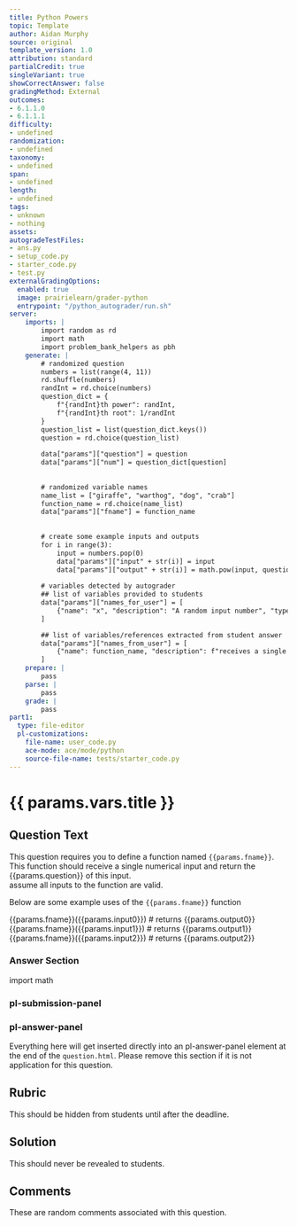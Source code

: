 ```yaml
---
title: Python Powers
topic: Template
author: Aidan Murphy
source: original
template_version: 1.0
attribution: standard
partialCredit: true
singleVariant: true
showCorrectAnswer: false
gradingMethod: External
outcomes:
- 6.1.1.0
- 6.1.1.1
difficulty:
- undefined
randomization:
- undefined
taxonomy:
- undefined
span:
- undefined
length:
- undefined
tags:
- unknown
- nothing
assets:
autogradeTestFiles:
- ans.py
- setup_code.py
- starter_code.py
- test.py
externalGradingOptions:
  enabled: true
  image: prairielearn/grader-python
  entrypoint: "/python_autograder/run.sh"
server:
    imports: |
        import random as rd
        import math
        import problem_bank_helpers as pbh
    generate: |
        # randomized question
        numbers = list(range(4, 11))
        rd.shuffle(numbers)
        randInt = rd.choice(numbers)
        question_dict = {
            f"{randInt}th power": randInt,
            f"{randInt}th root": 1/randInt
        }
        question_list = list(question_dict.keys())
        question = rd.choice(question_list)
        
        data["params"]["question"] = question
        data["params"]["num"] = question_dict[question]
        
        
        # randomized variable names
        name_list = ["giraffe", "warthog", "dog", "crab"]
        function_name = rd.choice(name_list)
        data["params"]["fname"] = function_name
        
        
        # create some example inputs and outputs
        for i in range(3):
            input = numbers.pop(0)
            data["params"]["input" + str(i)] = input
            data["params"]["output" + str(i)] = math.pow(input, question_dict[question])
        
        # variables detected by autograder
        ## list of variables provided to students
        data["params"]["names_for_user"] = [
            {"name": "x", "description": "A random input number", "type": "int"}
        ]

        ## list of variables/references extracted from student answer
        data["params"]["names_from_user"] = [
            {"name": function_name, "description": f"receives a single numerical input, returns its {question}", "type": "function"}
        ]
    prepare: |
        pass
    parse: |
        pass
    grade: |
        pass
part1:
  type: file-editor
  pl-customizations:
    file-name: user_code.py
    ace-mode: ace/mode/python
    source-file-name: tests/starter_code.py
---
```

# {{ params.vars.title }}
## Question Text

<p>
    This question requires you to define a function named <code>{{params.fname}}</code>.<br>
    This function should receive a single numerical input and return the {{params.question}} of this input.<br>
    assume all inputs to the function are valid.<br>
</p>
<p>
    Below are some example uses of the <code>{{params.fname}}</code> function
</p>
<markdown>
    {{params.fname}}({{params.input0}})  # returns {{params.output0}}
    {{params.fname}}({{params.input1}})  # returns {{params.output1}}
    {{params.fname}}({{params.input2}})  # returns {{params.output2}}
</markdown>

### Answer Section
import math

### pl-submission-panel
<pl-external-grader-results></pl-external-grader-results>
<pl-file-preview></pl-file-preview>

### pl-answer-panel

Everything here will get inserted directly into an pl-answer-panel element at the end of the `question.html`.
Please remove this section if it is not application for this question.

## Rubric

This should be hidden from students until after the deadline.

## Solution

This should never be revealed to students.

## Comments

These are random comments associated with this question.
